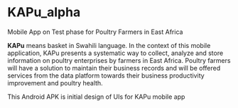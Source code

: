# KAPu_alpha
Mobile App on Test phase for Poultry Farmers in East Africa

__KAPu__ means basket in Swahili language. In the context 
of this mobile application, KAPu presents a systematic way to collect, analyze and store 
information on poultry enterprises by farmers in East Africa. Poultry farmers will have a 
solution to maintain their business records and will be offered services from the data 
platform towards their business productivity improvement and poultry health.

This Android APK is initial design of UIs for KAPu mobile app
